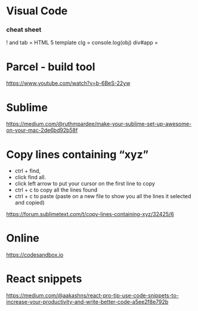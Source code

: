 # Visual Code
### cheat sheet
! and tab = HTML 5 template
clg = console.log(obj)
div#app = <div id="app"></div>

# Parcel - build tool
https://www.youtube.com/watch?v=b-6BeS-22yw

# Sublime
https://medium.com/@ruthmpardee/make-your-sublime-set-up-awesome-on-your-mac-2de6bd92b58f

# Copy lines containing “xyz”
* ctrl + find, 
* click find all. 
* click left arrow to put your cursor on the first line to copy
* ctrl + c to copy all the lines found
* ctrl + c to paste (paste on a new file to show you all the lines it selected and copied)

https://forum.sublimetext.com/t/copy-lines-containing-xyz/32425/6

# Online
https://codesandbox.io

# React snippets
https://medium.com/@aakashns/react-pro-tip-use-code-snippets-to-increase-your-productivity-and-write-better-code-a5ee2f8e792b
